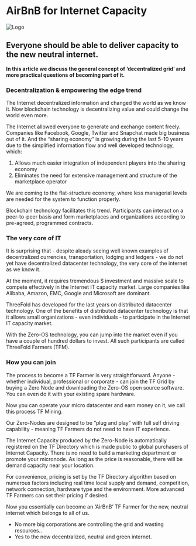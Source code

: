# AirBnB for Internet Capacity 

![Logo](blog/img/airbnb-for-internet-capacity.jpg?raw=true "Logo")

## Everyone should be able to deliver capacity to the new neutral internet.

**In this article we discuss the general concept of ‘decentralized grid’ and more practical questions of becoming part of it.**

### Decentralization & empowering the edge trend

The Internet decentralized information and changed the world as we know it. Now blockchain technology is decentralizing value and could change the world even more.

The Internet allowed everyone to generate and exchange content freely. Companies like Facebook, Google, Twitter and Snapchat made big business out of it. And the “sharing economy” is growing during the last 5-10 years due to the simplified information flow and well developed technology, which:

1. Allows much easier integration of independent players into the sharing economy
2. Eliminates the need for extensive management and structure of the marketplace operator

We are coming to the flat-structure economy, where less managerial levels are needed for the system to function properly.

Blockchain technology facilitates this trend. Participants can interact on a peer-to-peer basis and form marketplaces and organizations according to pre-agreed, programmed contracts.

### The very core of IT

It is surprising that - despite aleady seeing well known examples of decentralized currencies, transportation, lodging and ledgers - we do not yet have decentralized datacenter technology, the very core of the internet as we know it.

At the moment, it requires tremendous $ investment and massive scale to compete effectively in the Internet IT capacity market. Large companies like Alibaba, Amazon, EMC, Google and Microsoft are dominant.

ThreeFold has developed for the last years on distributed datacenter technology. One of the benefits of distributed datacenter technology is that it allows small organizations - even individuals - to participate in the Internet IT capacity market.

With the Zero-OS technology, you can jump into the market even if you have a couple of hundred dollars to invest. All such participants are called ThreeFold Farmers (TFM).

### How you can join

The process to become a TF Farmer is very straightforward.  Anyone - whether individual, professional or corporate - can join the TF Grid by buying a Zero Node and downloading the Zero-OS open source software. You can even do it with your existing spare hardware.

Now you can operate your micro datacenter and earn money on it, we call this process TF Mining.

Our Zero-Nodes are designed to be “plug and play” with full self driving capability - meaning TF Farmers do not need to have IT experience.

The Internet Capacity produced by the Zero-Node is automatically registered on the TF Directory which is made public to global purchasers of Internet Capacity. There is no need to build a marketing department or promote your micronode. As long as the price is reasonable, there will be demand capacity near your location.

For convenience, pricing is set by the TF Directory algorithm based on numerous factors including real time local supply and demand, competition, network connection, hardware type and the environment. More advanced TF Farmers can set their pricing if desired.

Now you essentially can become an ‘AirBnB’ TF Farmer for the new, neutral internet which belongs to all of us.

 - No more big corporations are controlling the grid and wasting resources..
 - Yes to the new decentralized, neutral and green internet.
